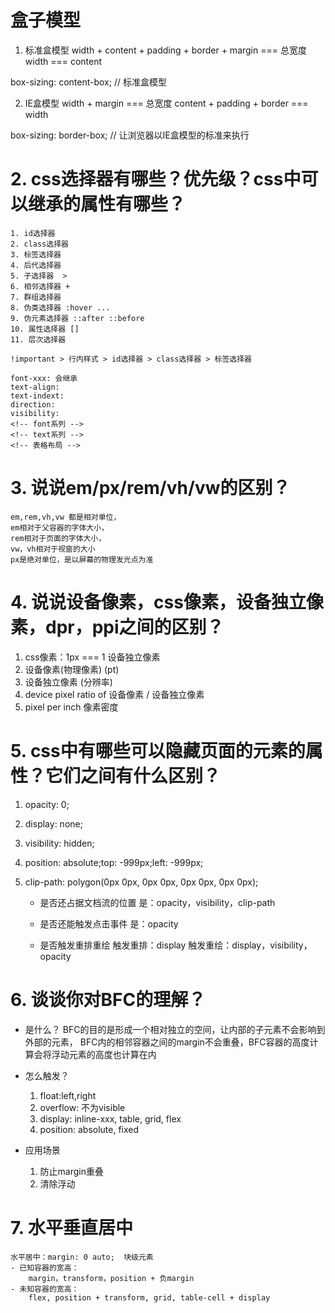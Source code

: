 # 盒子模型
1. 标准盒模型
width + content + padding + border + margin === 总宽度
width === content

box-sizing: content-box;   // 标准盒模型

2. IE盒模型
width + margin === 总宽度
content + padding + border === width 

box-sizing: border-box;  // 让浏览器以IE盒模型的标准来执行

# 2. css选择器有哪些？优先级？css中可以继承的属性有哪些？
    1. id选择器
    2. class选择器
    3. 标签选择器
    4. 后代选择器
    5. 子选择器  >
    6. 相邻选择器 +
    7. 群组选择器
    8. 伪类选择器 :hover ...
    9. 伪元素选择器 ::after ::before
    10. 属性选择器 []
    11. 层次选择器

    !important > 行内样式 > id选择器 > class选择器 > 标签选择器 

    font-xxx: 会继承
    text-align:
    text-indext:
    direction:
    visibility:
    <!-- font系列 -->
    <!-- text系列 -->
    <!-- 表格布局 -->

# 3. 说说em/px/rem/vh/vw的区别？
    em,rem,vh,vw 都是相对单位，
    em相对于父容器的字体大小，
    rem相对于页面的字体大小，
    vw，vh相对于视窗的大小
    px是绝对单位，是以屏幕的物理发光点为准

# 4. 说说设备像素，css像素，设备独立像素，dpr，ppi之间的区别？
1. css像素：1px === 1 设备独立像素
2. 设备像素(物理像素) (pt)
3. 设备独立像素 (分辨率)
4. device pixel ratio of  设备像素 / 设备独立像素
5. pixel per inch  像素密度

# 5. css中有哪些可以隐藏页面的元素的属性？它们之间有什么区别？
1. opacity: 0;
2. display: none;
3. visibility: hidden;
4. position: absolute;top: -999px;left: -999px;
5. clip-path: polygon(0px 0px, 0px 0px, 0px 0px, 0px 0px);

    - 是否还占据文档流的位置
    是：opacity，visibility，clip-path

    - 是否还能触发点击事件
    是：opacity

    - 是否触发重排重绘
    触发重排：display
    触发重绘：display，visibility，opacity

# 6. 谈谈你对BFC的理解？
 - 是什么？
    BFC的目的是形成一个相对独立的空间，让内部的子元素不会影响到外部的元素，
    BFC内的相邻容器之间的margin不会重叠，BFC容器的高度计算会将浮动元素的高度也计算在内

 - 怎么触发？
    1. float:left,right
    2. overflow: 不为visible
    3. display: inline-xxx, table, grid, flex
    4. position: absolute, fixed

 - 应用场景
    1. 防止margin重叠
    2. 清除浮动

# 7. 水平垂直居中
    水平居中：margin: 0 auto;  块级元素
    - 已知容器的宽高：
        margin，transform，position + 负margin
    - 未知容器的宽高：
        flex, position + transform, grid, table-cell + display



